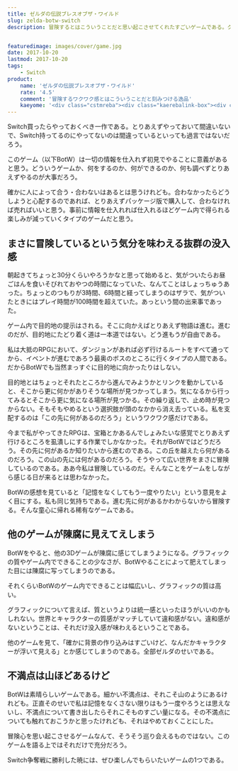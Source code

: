 ```yaml
---
title: ゼルダの伝説ブレスオブザ・ワイルド
slug: zelda-botw-switch
description: 冒険するとはこういうことだと思い起こさせてくれたすごいゲームである。クオリティの高さは他の追随を許さない。ぜひ事前情報を一切仕入れることなく、まっさらな頭で楽しんでほしい、そんなゲームである。


featuredimage: images/cover/game.jpg
date: 2017-10-20
lastmod: 2017-10-20
tags: 
    - Switch
product:
    name: 'ゼルダの伝説ブレスオブザ・ワイルド'
    rate: '4.5'
    comment: '冒険するワクワク感とはこういうことだと刻みつける逸品'
    kaeyome: '<div class="cstmreba"><div class="kaerebalink-box"><div class="kaerebalink-image"><a href="https://www.amazon.co.jp/exec/obidos/ASIN/B01N12HJHQ/illusionspace-22/" target="_blank" ><img src="https://images-fe.ssl-images-amazon.com/images/I/51bO6Z4ihSL._SL160_.jpg" style="border: none;" /></a></div><div class="kaerebalink-info"><div class="kaerebalink-name"><a href="https://www.amazon.co.jp/exec/obidos/ASIN/B01N12HJHQ/illusionspace-22/" target="_blank" >ゼルダの伝説 ブレス オブ ザ ワイルド</a><div class="kaerebalink-powered-date">posted with <a href="https://kaereba.com" rel="nofollow" target="_blank">カエレバ</a></div></div><div class="kaerebalink-detail"> 任天堂 2017-03-03    </div><div class="kaerebalink-link1"><div class="shoplinkamazon"><a href="https://www.amazon.co.jp/gp/search?keywords=%E3%82%BC%E3%83%AB%E3%83%80%E3%81%AE%E4%BC%9D%E8%AA%AC%20%E3%83%96%E3%83%AC%E3%82%B9%20%E3%82%AA%E3%83%96%20%E3%82%B6%20%E3%83%AF%E3%82%A4%E3%83%AB%E3%83%89&__mk_ja_JP=%E3%82%AB%E3%82%BF%E3%82%AB%E3%83%8A&tag=illusionspace-22" target="_blank" >Amazon</a></div><div class="shoplinkrakuten"><a href="https://hb.afl.rakuten.co.jp/hgc/0e95387f.f2aef20d.0e953880.25e412bd/?pc=http%3A%2F%2Fsearch.rakuten.co.jp%2Fsearch%2Fmall%2F%25E3%2582%25BC%25E3%2583%25AB%25E3%2583%2580%25E3%2581%25AE%25E4%25BC%259D%25E8%25AA%25AC%2520%25E3%2583%2596%25E3%2583%25AC%25E3%2582%25B9%2520%25E3%2582%25AA%25E3%2583%2596%2520%25E3%2582%25B6%2520%25E3%2583%25AF%25E3%2582%25A4%25E3%2583%25AB%25E3%2583%2589%2F-%2Ff.1-p.1-s.1-sf.0-st.A-v.2%3Fx%3D0%26scid%3Daf_ich_link_urltxt%26m%3Dhttp%3A%2F%2Fm.rakuten.co.jp%2F" target="_blank" >楽天市場</a></div></div></div><div class="booklink-footer"></div></div></div>'
---
```


Switch買ったらやっておくべき一作である。とりあえずやっておいて間違いないで、Switch持ってるのにやってないのは間違っているといっても過言ではないだろう。

このゲーム（以下BotW）は一切の情報を仕入れず初見でやることに意義があると思う。どういうゲームか、何をするのか、何ができるのか、何も調べずとりあえずやるのが大事だろう。

確かに人によって合う・合わないはあるとは思うけれども。合わなかったらどうしようと心配するのであれば、とりあえずパッケージ版で購入して、合わなければ売ればいいと思う。事前に情報を仕入れれば仕入れるほどゲーム内で得られる楽しみが減っていくタイプのゲームだと思う。


## まさに冒険しているという気分を味わえる抜群の没入感


朝起きてちょっと30分くらいやろうかなと思って始めると、気がついたらお昼ごはんを食いそびれておやつの時間になっていた、なんてことはしょっちゅうあった。ちょっとのつもりが3時間、6時間と経ってしまうのはザラで、気がついたときにはプレイ時間が100時間を超えていた。あっという間の出来事であった。

ゲーム内で目的地の提示はされる。そこに向かえばとりあえず物語は進む。進むのだが、目的地にたどり着く道は一本道ではない。どう進もうが自由である。

私は大抵のRPGにおいて、ダンジョンがあれば必ず行けるルートをすべて通ってから、イベントが進むであろう最奥のボスのところに行くタイプの人間である。だからBotWでも当然まっすぐに目的地に向かったりはしない。

目的地とはちょっとそれたところから進んでみようかとリンクを動かしていると、そこから更に何かがありそうな場所が見つかってしまう。気になるから行ってみるとそこから更に気になる場所が見つかる。その繰り返しで、止め時が見つからない。そもそもやめるという選択肢が頭のなかから消え去っている。私を支配するのは「この先に何があるのだろう」というワクワク感だけである。

今まで私がやってきたRPGは、宝箱とかあるんでしょみたいな感覚でとりあえず行けるところを虱潰しにする作業でしかなかった。それがBotWではどうだろう。その先に何があるか知りたいから進むのである。この丘を越えたら何があるのだろう。この山の先には何があるのだろう。そうやって広い世界をまさに冒険しているのである。ああ今私は冒険しているのだ。そんなことをゲームをしながら感じる日が来るとは思わなかった。

BotWの感想を見ていると「記憶をなくしてもう一度やりたい」という意見をよく目にする。私も同じ気持ちである。進む先に何があるかわからないから冒険する。そんな童心に帰れる稀有なゲームである。


## 他のゲームが陳腐に見えてえしまう


BotWをやると、他の3Dゲームが陳腐に感じてしまうようになる。グラフィックの質やゲーム内でできることの少なさが、BotWやることによって肥えてしまった目には陳腐に写ってしまうのである。

それくらいBotWのゲーム内でできることは幅広いし、グラフィックの質は高い。

グラフィックについて言えば、質というよりは統一感といったほうがいいのかもしれない。世界とキャラクターの質感がマッチしていて違和感がない。違和感がないということは、それだけ没入感が味わえるということである。

他のゲームを見て、「確かに背景の作り込みはすごいけど、なんだかキャラクターが浮いて見える」とか感じてしまうのである。全部ゼルダのせいである。


## 不満点は山ほどあるけど


BotWは素晴らしいゲームである。細かい不満点は、それこそ山のようにあるけれども。正直そのせいで私は記憶をなくさない限りはもう一度やろうとは思えないし、不満点について書き出したらそれこそものすごい量になる。その不満点についても触れておこうかと思ったけれども、それはやめておくことにした。

冒険心を思い起こさせるゲームなんて、そうそう巡り会えるものではない。このゲームを語る上ではそれだけで充分だろう。

Switch争奪戦に勝利した暁には、ぜひ楽しんでもらいたいゲームの1つである。


  